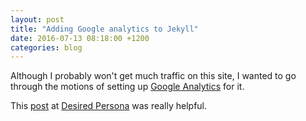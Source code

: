 ```yaml
---
layout: post
title: "Adding Google analytics to Jekyll"
date: 2016-07-13 08:18:00 +1200
categories: blog
---
```

Although I probably won't get much traffic on this site, I wanted to go through the motions of setting up [Google Analytics][GA-link] for it.

This [post][GA-post] at [Desired Persona][Desired-persona-site] was really helpful.

[GA-link]: https://analytics.google.com
[GA-post]: https://desiredpersona.com/google-analytics-jekyll/
[Desired-persona-site]: https://desiredpersona.com/